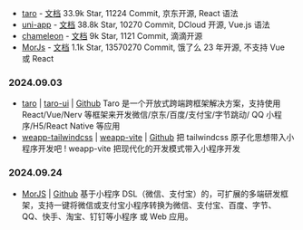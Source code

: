 - [taro](https://github.com/NervJS/taro) - [文档](https://taro.zone/)
  33.9k Star, 11224 Commit, 京东开源, React 语法
- [uni-app](https://github.com/dcloudio/uni-app) - [文档](https://uniapp.dcloud.net.cn/)
  38.8k Star, 10270 Commit, DCloud 开源, Vue.js 语法
- [chameleon](https://github.com/didi/chameleon) - [文档](https://cml.js.org/)
  9k Star, 1121 Commit, 滴滴开源
- [MorJs](https://github.com/eleme/morjs) - [文档](https://mor.eleme.io/)
  1.1k Star, 13570270 Commit, 饿了么 23 年开源, 不支持 Vue 或 React

### 2024.09.03

- [taro](https://docs.taro.zone/docs/) | [taro-ui](https://taro-ui.jd.com) | [Github](https://github.com/NervJS/taro)
  Taro 是一个开放式跨端跨框架解决方案，支持使用 React/Vue/Nerv 等框架来开发微信/京东/百度/支付宝/字节跳动/ QQ 小程序/H5/React Native 等应用
- [weapp-tailwindcss](https://weapp-tw.icebreaker.top/) | [weapp-vite](https://vite.icebreaker.top/) | [Github](https://github.com/sonofmagic/weapp-tailwindcss)
  把 tailwindcss 原子化思想带入小程序开发吧 ! weapp-vite 把现代化的开发模式带入小程序开发

### 2024.09.24

- [MorJS](https://mor.ele.me/) | [Github](https://github.com/eleme/morjs)
  基于小程序 DSL（微信、支付宝）的，可扩展的多端研发框架，支持一键将微信或支付宝小程序转换为微信、支付宝、百度、字节、QQ、快手、淘宝、钉钉等小程序 或 Web 应用。